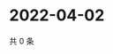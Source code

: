 # 2022-04-02

共 0 条

<!-- BEGIN WEIBO -->
<!-- 最后更新时间 Sat Apr 02 2022 17:14:05 GMT+0800 (China Standard Time) -->

<!-- END WEIBO -->
